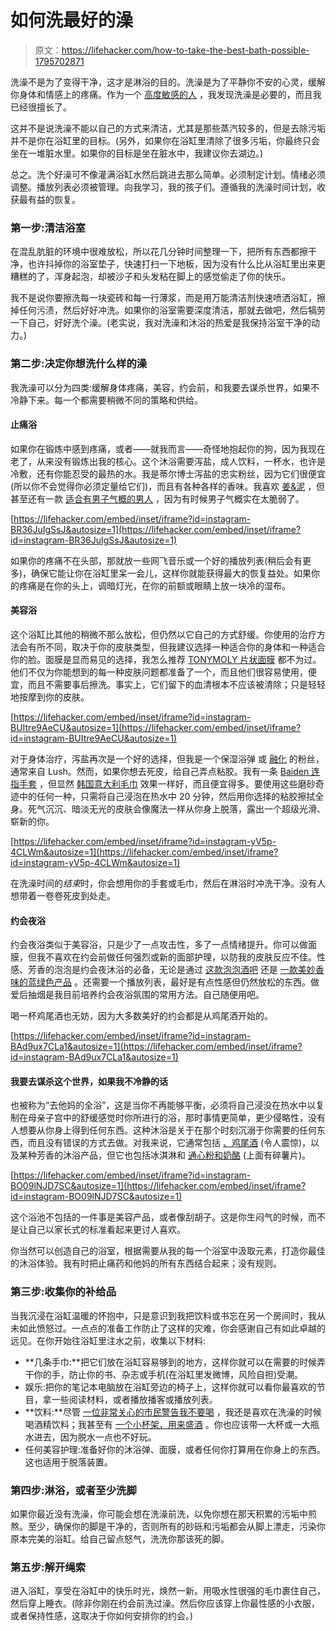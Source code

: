 # 如何洗最好的澡

> 原文：<https://lifehacker.com/how-to-take-the-best-bath-possible-1795702871>

洗澡不是为了变得干净，这才是淋浴的目的。洗澡是为了平静你不安的心灵，缓解你身体和情感上的疼痛。作为一个 [高度敏感的人](http://lifehacker.com/find-out-if-youre-a-highly-sensitive-person-with-this-1497152169) ，我发现洗澡是必要的，而且我已经很擅长了。



这并不是说洗澡不能以自己的方式来清洁，尤其是那些蒸汽较多的，但是去除污垢并不是你在浴缸里的目标。(另外，如果你在浴缸里清除了很多污垢，你最终只会坐在一堆脏水里。如果你的目标是坐在脏水中，我建议你去湖边。)

总之。洗个好澡可不像灌满浴缸水然后跳进去那么简单。必须制定计划。情绪必须调整。播放列表必须被管理。向我学习，我的孩子们。遵循我的洗澡时间计划，收获最有益的恢复。

### 第一步:清洁浴室

在混乱肮脏的环境中很难放松，所以花几分钟时间整理一下，把所有东西都擦干净，也许抖掉你的浴室垫子，快速打扫一下地板，因为没有什么比从浴缸里出来更糟糕的了，浑身起泡，却被沙子和头发粘在脚上的感觉偷走了你的快乐。

我不是说你要擦洗每一块瓷砖和每一行薄浆，而是用万能清洁剂快速喷洒浴缸，擦掉任何污渍，然后好好冲洗。如果你的浴室需要深度清洁，那就去做吧，然后犒劳一下自己，好好洗个澡。(老实说，我对洗澡和沐浴的热爱是我保持浴室干净的动力。)

### 第二步:决定你想洗什么样的澡

我洗澡可以分为四类:缓解身体疼痛，美容，约会前，和我要去谋杀世界，如果不冷静下来。每一个都需要稍微不同的策略和供给。

#### **止痛浴**

如果你在锻炼中感到疼痛，或者——就我而言——奇怪地抱起你的狗，因为我现在老了，从来没有锻炼出我的核心。这个沐浴需要泻盐，成人饮料，一杯水，也许是冷敷，还有你能忍受的最热的水。我是蒂尔博士泻盐的忠实粉丝，因为它们很便宜(所以你不会觉得你必须定量给它们)，而且有各种各样的香味。我喜欢 [姜&泥](https://www.amazon.com/Teals-Soaking-Solution-Detoxify-Energize/dp/B00V2E8QM2/ref=sr_1_1_a_it?asc_campaign=InlineText&asc_refurl=https://lifehacker.com/how-to-take-the-best-bath-possible-1795702871&asc_source=&ie=UTF8&keywords=dr.+teal's+ginger+and+clay&qid=1496263103&sr=8-1&tag=kinjalifehackerlink-20&th=1) ，但甚至还有一款 [适合有男子气概的男人](https://www.instagram.com/p/BR36JuIgSsJ/) ，因为有时候男子气概实在太脆弱了。

 [https://lifehacker.com/embed/inset/iframe?id=instagram-BR36JuIgSsJ&autosize=1](https://lifehacker.com/embed/inset/iframe?id=instagram-BR36JuIgSsJ&autosize=1) 

如果你的疼痛不在头部，那就放一些网飞音乐或一个好的播放列表(稍后会有更多)，确保它能让你在浴缸里呆一会儿，这样你就能获得最大的恢复益处。如果你的疼痛是在你的头上，调暗灯光，在你的前额或眼睛上放一块冷的湿布。

#### 美容浴

这个浴缸比其他的稍微不那么放松，但仍然以它自己的方式舒缓。你使用的治疗方法会有所不同，取决于你的皮肤类型，但我建议选择一种适合你的身体和一种适合你的脸。面膜是显而易见的选择，我怎么推荐 [TONYMOLY 片状面膜](https://www.amazon.com/TONYMOLY-Real-Mask-Sheet-Pack/dp/B00SAT6GVK?asc_campaign=InlineText&asc_refurl=https://lifehacker.com/how-to-take-the-best-bath-possible-1795702871&asc_source=&tag=kinjalifehackerlink-20) 都不为过。他们不仅为你能想到的每一种皮肤问题都准备了一个，而且他们很容易使用，便宜，而且不需要事后擦洗。事实上，它们留下的血清根本不应该被清除；只是轻轻地按摩到你的皮肤。

 [https://lifehacker.com/embed/inset/iframe?id=instagram-BUItre9AeCU&autosize=1](https://lifehacker.com/embed/inset/iframe?id=instagram-BUItre9AeCU&autosize=1) 

对于身体治疗，泻盐再次是一个好的选择，但我是一个保湿浴弹 或 [融化](http://www.lushusa.com/you%27ve-been-mangoed/02156.html) 的粉丝，通常来自 Lush。然而，如果你想去死皮，给自己弄点粘胶。我有一条 [Baiden 连指手套](http://www.xojane.com/beauty/baiden-mitten-skin-exfoliation) ，但显然 [韩国意大利毛巾](https://getwellified.com/exfoliation-softer-smoother-skin/) 效果一样好，而且便宜得多。要使用这些磨砂奇迹中的任何一种，只需将自己浸泡在热水中 20 分钟，然后用你选择的粘胶擦拭全身。死气沉沉、暗淡无光的皮肤会像魔法一样从你身上脱落，露出一个超级光滑、崭新的你。

 [https://lifehacker.com/embed/inset/iframe?id=instagram-yV5p-4CLWm&autosize=1](https://lifehacker.com/embed/inset/iframe?id=instagram-yV5p-4CLWm&autosize=1) 

在洗澡时间的*结束*时，你会想用你的手套或毛巾，然后在淋浴时冲洗干净。没有人想带着一卷卷死皮到处走。

#### 约会夜浴

约会夜浴类似于美容浴，只是少了一点攻击性，多了一点情绪提升。你可以做面膜，但我不喜欢在约会前做任何强烈或新的面部护理，以防我的皮肤反应不佳。性感、芳香的泡泡是约会夜沐浴的必备，无论是通过 [这款泡泡酒吧](http://www.lushusa.com/bath/bubble-bars/pop-in-the-bath/04132.html) 还是 [一款美妙香味的蓝绿色产品](https://www.walmart.com/ip/Dr.-Teal-s-Foaming-Milk-Bath-34-fl-oz/22211246?action=product_interest&action_type=title&beacon_version=1.0.2&bucket_id=irsbucketdefault&client_guid=0c0591d8-bb09-4c40-8371-9710c261943e&config_id=106&customer_id_enc&findingMethod=p13n&guid=0c0591d8-bb09-4c40-8371-9710c261943e&item_id=22211246&parent_anchor_item_id=177757386&parent_item_id=177757386&placement_id=irs-106-t1&reporter=recommendations&source=new_site&strategy=PWVUB&visitor_id=X04vsZPrVFk3YBZo6R5948) 。还需要一个播放列表，最好是有点性感但仍然放松的东西。做爱后抽烟是我目前培养约会夜浴氛围的常用方法。自己随便用吧。

喝一杯鸡尾酒也无妨，因为大多数美好的约会都是从鸡尾酒开始的。

 [https://lifehacker.com/embed/inset/iframe?id=instagram-BAd9ux7CLa1&autosize=1](https://lifehacker.com/embed/inset/iframe?id=instagram-BAd9ux7CLa1&autosize=1) 

#### 我要去谋杀这个世界，如果我不冷静的话

也被称为“去他妈的全浴”，这是当你不再能够平衡，必须将自己浸没在热水中以复制在母亲子宫中的舒缓感觉时你所进行的浴，那时事情更简单，更少侵略性，没有人想要从你身上得到任何东西。这种沐浴是关于在那个时刻沉溺于你需要的任何东西，而且没有错误的方式去做。对我来说，它通常包括 [、鸡尾酒](https://www.instagram.com/p/BCOrxadCLVG/) (令人震惊)，以及某种芳香的沐浴产品，但它也包括冰淇淋和 [通心粉和奶酪](https://www.instagram.com/p/BL9p8fphaN_/) (上面有碎薯片)。

 [https://lifehacker.com/embed/inset/iframe?id=instagram-BO09lNJD7SC&autosize=1](https://lifehacker.com/embed/inset/iframe?id=instagram-BO09lNJD7SC&autosize=1) 

这个浴池不包括的一件事是美容产品，或者像刮胡子。这是你生闷气的时候，而不是让自己以家长式的标准看起来更讨人喜欢。

你当然可以创造自己的浴室，根据需要从我的每一个浴室中汲取元素，打造你最佳的沐浴体验。我有时把止痛药和他妈的所有东西结合起来；没有规则。

### 第三步:收集你的补给品

当我沉浸在浴缸温暖的怀抱中，只是意识到我把饮料或书忘在另一个房间时，我从未如此愤怒过。一点点的准备工作防止了这样的灾难，你会感谢自己有如此卓越的远见。在你开始往浴缸里注水之前，收集以下材料:

*   **几条手巾:**把它们放在浴缸容易够到的地方，这样你就可以在需要的时候弄干你的手，防止你的书、杂志或手机(在浴缸里发微博，风险自担)受潮。
*   娱乐:把你的笔记本电脑放在浴缸旁边的椅子上，这样你就可以看你最喜欢的节目，拿一些阅读材料，或者播放播客或播放列表。
*   **饮料:**尽管 [一位非常关心的市民警告我不要喝](https://www.instagram.com/p/BOh2WgRBHsa/) ，我还是喜欢在洗澡的时候喝酒精饮料；我甚至有 [一个小杯架，用来盛酒](https://www.amazon.com/SipCaddy-Portable-Cupholder-Suction-Valentines/dp/B00MIINW6Q?asc_campaign=InlineText&asc_refurl=https://lifehacker.com/how-to-take-the-best-bath-possible-1795702871&asc_source=&tag=kinjalifehackerlink-20) 。你也应该带一大杯或一大瓶水进去，因为脱水一点也不好玩。
*   任何美容护理:准备好你的沐浴弹、面膜，或者任何你打算用在你身上的东西。这也适用于脱落装置。

### 第四步:淋浴，或者至少洗脚

如果你最近没有洗澡，你可能会想在洗澡前洗，以免你想在那天积累的污垢中煎熬。至少，确保你的脚是干净的，否则所有的砂砾和污垢都会从脚上漂走，污染你原本完美的浴缸。给自己留点怒气，洗洗你那该死的脚。

### 第五步:解开绳索

进入浴缸，享受在浴缸中的快乐时光，焕然一新。用吸水性很强的毛巾裹住自己，然后穿上睡衣。(除非你刚在约会前洗过澡。然后你应该穿上你最性感的小衣服，或者保持性感，这取决于你如何安排你的约会。)